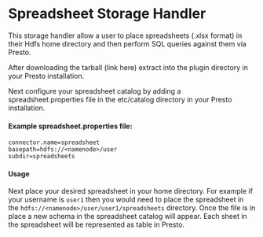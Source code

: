# Spreadsheet Storage Handler

This storage handler allow a user to place spreadsheets (.xlsx format) in their Hdfs home directory and then perform SQL queries against them via Presto.

After downloading the tarball (link here) extract into the plugin directory in your Presto installation.

Next configure your spreadsheet catalog by adding a spreadsheet.properties file in the etc/catalog directory in your Presto installation.

#### Example spreadsheet.properties file:

    connector.name=spreadsheet
    basepath=hdfs://<namenode>/user
    subdir=spreadsheets

#### Usage

Next place your desired spreadsheet in your home directory.  For example if your username is `user1` then you would need to place the spreadsheet in the `hdfs://<namenode>/user/user1/spreadsheets` directory.  Once the file is in place a new schema in the spreadsheet catalog will appear.  Each sheet in the spreadsheet will be represented as table in Presto.